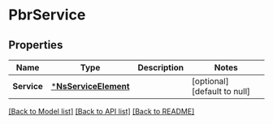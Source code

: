 # PbrService

## Properties
Name | Type | Description | Notes
------------ | ------------- | ------------- | -------------
**Service** | [***NsServiceElement**](NSServiceElement.md) |  | [optional] [default to null]

[[Back to Model list]](../README.md#documentation-for-models) [[Back to API list]](../README.md#documentation-for-api-endpoints) [[Back to README]](../README.md)

